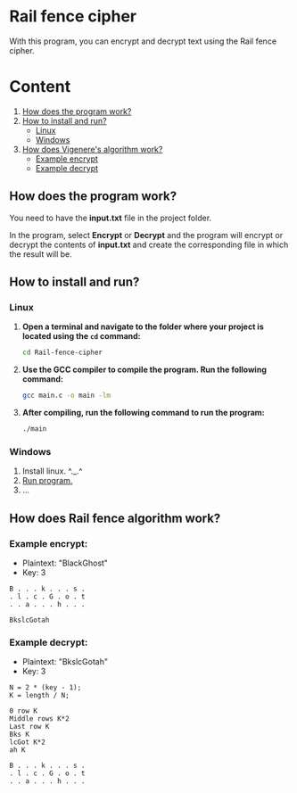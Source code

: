 # Rail fence cipher

With this program, you can encrypt and decrypt text using the Rail fence cipher.

# Content 
1. [How does the program work?](#how-does-the-program-work)
2. [How to install and run?](#how-to-install-and-run)
    - [Linux](#linux)
    - [Windows](#windows)
3. [How does Vigenere's algorithm work?](#how-does-rail-fence-algorithm-work)
    - [Example encrypt](#example-encrypt)
    - [Example decrypt](#example-decrypt)

## How does the program work?
You need to have the **input.txt** file in the project folder.

In the program, select **Encrypt** or **Decrypt** and the program will encrypt or decrypt the contents of **input.txt** and create the corresponding file in which the result will be.

## How to install and run?
### Linux
1. **Open a terminal and navigate to the folder where your project is located using the `cd` command:** 

    ```bash
    cd Rail-fence-cipher
    ```

2. **Use the GCC compiler to compile the program. Run the following command:** 

    ```bash
    gcc main.c -o main -lm
    ```

3. **After compiling, run the following command to run the program:** 

    ```bash
    ./main
    ```

### Windows
1. Install linux. ^._.^
2. [Run program.](#linux)
3. ...

## How does Rail fence algorithm work?

### Example encrypt:

- Plaintext: "BlackGhost"
- Key: 3

```
B . . . k . . . s .
. l . c . G . o . t
. . a . . . h . . .
```
```
BkslcGotah
```
### Example decrypt:

 - Plaintext: "BkslcGotah"
 - Key: 3

 ```
 N = 2 * (key - 1);
 K = length / N;

 0 row K
 Middle rows K*2
 Last row K
 Bks K
 lcGot K*2
 ah K

 B . . . k . . . s .
. l . c . G . o . t
. . a . . . h . . .
 ```